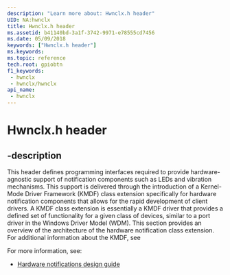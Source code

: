 ```yaml
---
description: "Learn more about: Hwnclx.h header"
UID: NA:hwnclx
title: Hwnclx.h header
ms.assetid: b41140bd-3a1f-3742-9971-e78555cd7456
ms.date: 05/09/2018
keywords: ["Hwnclx.h header"]
ms.keywords: 
ms.topic: reference
tech.root: gpiobtn
f1_keywords:
 - hwnclx
 - hwnclx/hwnclx
api_name:
 - hwnclx
---
```


# Hwnclx.h header


## -description

This header defines programming interfaces required to provide  hardware-agnostic support of notification components such as LEDs and vibration mechanisms. This support is delivered through the introduction of a Kernel-Mode Driver Framework (KMDF) class extension specifically for hardware notification components that allows for the rapid development of client drivers. A KMDF class extension is essentially a KMDF driver that provides a defined set of functionality for a given class of devices, similar to a port driver in the Windows Driver Model (WDM). This section provides an overview of the architecture of the hardware notification class extension. For additional information about the KMDF, see

For more information, see:

- [Hardware notifications design guide](/windows-hardware/drivers/gpiobtn)

